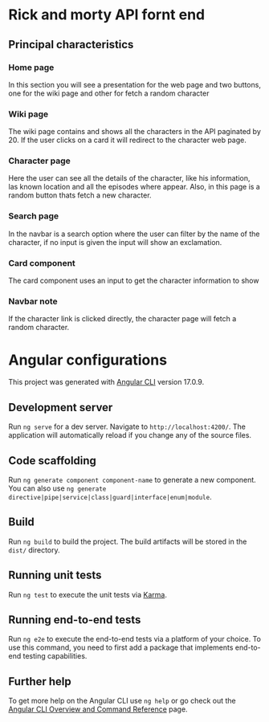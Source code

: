 # Rick and morty API fornt end

## Principal characteristics
### Home page
In this section you will see a presentation for the web page and two buttons, one for the wiki page and other for fetch a random character
### Wiki page
The wiki page contains and shows all the characters in the API paginated by 20. If the user clicks on a card it will redirect to the character web page.
### Character page
Here the user can see all the details of the character, like his information, las known location and all the episodes where appear. Also, in this page is a random button thats fetch a new character.
### Search page
In the navbar is a search option where the user can filter by the name of the character, if no input is given the input will show an exclamation.
### Card component
The card component uses an input to get the character information to show
### Navbar note
If the character link is clicked directly, the character page will fetch a random character.

# Angular configurations

This project was generated with [Angular CLI](https://github.com/angular/angular-cli) version 17.0.9.

## Development server

Run `ng serve` for a dev server. Navigate to `http://localhost:4200/`. The application will automatically reload if you change any of the source files.

## Code scaffolding

Run `ng generate component component-name` to generate a new component. You can also use `ng generate directive|pipe|service|class|guard|interface|enum|module`.

## Build

Run `ng build` to build the project. The build artifacts will be stored in the `dist/` directory.

## Running unit tests

Run `ng test` to execute the unit tests via [Karma](https://karma-runner.github.io).

## Running end-to-end tests

Run `ng e2e` to execute the end-to-end tests via a platform of your choice. To use this command, you need to first add a package that implements end-to-end testing capabilities.

## Further help

To get more help on the Angular CLI use `ng help` or go check out the [Angular CLI Overview and Command Reference](https://angular.io/cli) page.
